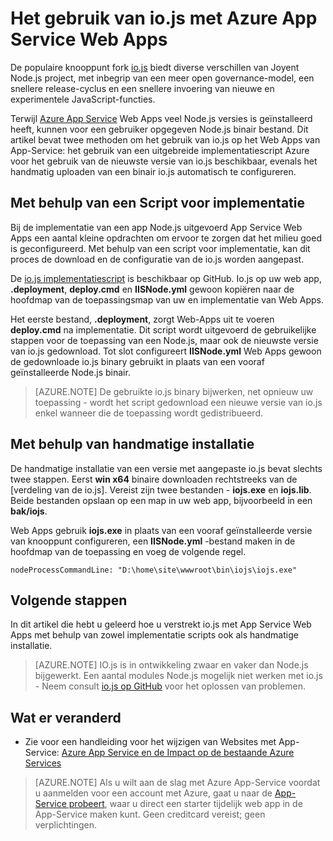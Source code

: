<properties 
    pageTitle="Het gebruik van io.js met Azure App Service Web Apps" 
    description="Informatie over het gebruik van een web app in Azure App Service met io.js." 
    services="app-service\web" 
    documentationCenter="nodejs" 
    authors="rmcmurray" 
    manager="wpickett" 
    editor=""/>

<tags 
    ms.service="app-service-web" 
    ms.workload="web" 
    ms.tgt_pltfrm="na" 
    ms.devlang="nodejs" 
    ms.topic="article" 
    ms.date="08/11/2016"
    ms.author="robmcm" />

# <a name="how-to-use-iojs-with-azure-app-service-web-apps"></a>Het gebruik van io.js met Azure App Service Web Apps

De populaire knooppunt fork [io.js] biedt diverse verschillen van Joyent Node.js project, met inbegrip van een meer open governance-model, een snellere release-cyclus en een snellere invoering van nieuwe en experimentele JavaScript-functies.

Terwijl [Azure App Service](http://go.microsoft.com/fwlink/?LinkId=529714) Web Apps veel Node.js versies is geïnstalleerd heeft, kunnen voor een gebruiker opgegeven Node.js binair bestand. Dit artikel bevat twee methoden om het gebruik van io.js op het Web Apps van App-Service: het gebruik van een uitgebreide implementatiescript Azure voor het gebruik van de nieuwste versie van io.js beschikbaar, evenals het handmatig uploaden van een binair io.js automatisch te configureren. 

<a id="deploymentscript"></a>
## <a name="using-a-deployment-script"></a>Met behulp van een Script voor implementatie

Bij de implementatie van een app Node.js uitgevoerd App Service Web Apps een aantal kleine opdrachten om ervoor te zorgen dat het milieu goed is geconfigureerd. Met behulp van een script voor implementatie, kan dit proces de download en de configuratie van de io.js worden aangepast.

De [io.js implementatiescript](https://github.com/felixrieseberg/iojs-azure) is beschikbaar op GitHub. Io.js op uw web app, **.deployment**, **deploy.cmd** en **IISNode.yml** gewoon kopiëren naar de hoofdmap van de toepassingsmap van uw en implementatie van Web Apps.  

Het eerste bestand, **.deployment**, zorgt Web-Apps uit te voeren **deploy.cmd** na implementatie. Dit script wordt uitgevoerd de gebruikelijke stappen voor de toepassing van een Node.js, maar ook de nieuwste versie van io.js gedownload. Tot slot configureert **IISNode.yml** Web Apps gewoon de gedownloade io.js binary gebruikt in plaats van een vooraf geïnstalleerde Node.js binair.

> [AZURE.NOTE] De gebruikte io.js binary bijwerken, net opnieuw uw toepassing - wordt het script gedownload een nieuwe versie van io.js enkel wanneer die de toepassing wordt gedistribueerd.

<a id="manualinstallation"></a>
## <a name="using-manual-installation"></a>Met behulp van handmatige installatie

De handmatige installatie van een versie met aangepaste io.js bevat slechts twee stappen. Eerst **win x64** binaire downloaden rechtstreeks van de [verdeling van de io.js]. Vereist zijn twee bestanden - **iojs.exe** en **iojs.lib**. Beide bestanden opslaan op een map in uw web app, bijvoorbeeld in een **bak/iojs**.

Web Apps gebruik **iojs.exe** in plaats van een vooraf geïnstalleerde versie van knooppunt configureren, een **IISNode.yml** -bestand maken in de hoofdmap van de toepassing en voeg de volgende regel.

    nodeProcessCommandLine: "D:\home\site\wwwroot\bin\iojs\iojs.exe"

<a id="nextsteps"></a>
## <a name="next-steps"></a>Volgende stappen

In dit artikel die hebt u geleerd hoe u verstrekt io.js met App Service Web Apps met behulp van zowel implementatie scripts ook als handmatige installatie. 

> [AZURE.NOTE] IO.js is in ontwikkeling zwaar en vaker dan Node.js bijgewerkt. Een aantal modules Node.js mogelijk niet werken met io.js - Neem consult [io.js op GitHub] voor het oplossen van problemen.

## <a name="whats-changed"></a>Wat er veranderd
* Zie voor een handleiding voor het wijzigen van Websites met App-Service: [Azure App Service en de Impact op de bestaande Azure Services](http://go.microsoft.com/fwlink/?LinkId=529714)

>[AZURE.NOTE] Als u wilt aan de slag met Azure App-Service voordat u aanmelden voor een account met Azure, gaat u naar de [App-Service probeert](http://go.microsoft.com/fwlink/?LinkId=523751), waar u direct een starter tijdelijk web app in de App-Service maken kunt. Geen creditcard vereist; geen verplichtingen.

[IO.js]: https://iojs.org
[IO.js distributie]: https://iojs.org/dist/
[IO.js op GitHub]: https://github.com/iojs/io.js
[io.js Deployment Script]: https://github.com/felixrieseberg/iojs-azure
 